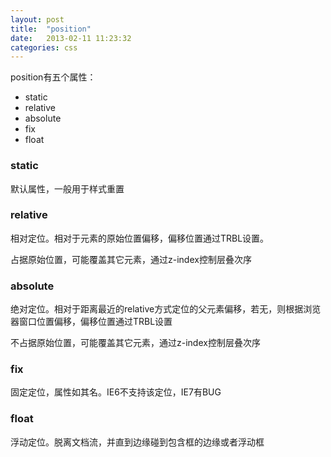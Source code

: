 ```yaml
---
layout: post
title:  "position"
date:   2013-02-11 11:23:32
categories: css
---
```

position有五个属性：

 - static
 - relative
 - absolute
 - fix
 - float
 
### static

默认属性，一般用于样式重置

### relative
 相对定位。相对于元素的原始位置偏移，偏移位置通过TRBL设置。
 
 占据原始位置，可能覆盖其它元素，通过z-index控制层叠次序
 
### absolute
 绝对定位。相对于距离最近的relative方式定位的父元素偏移，若无，则根据浏览器窗口位置偏移，偏移位置通过TRBL设置
 
 不占据原始位置，可能覆盖其它元素，通过z-index控制层叠次序
 
### fix
 
 固定定位，属性如其名。IE6不支持该定位，IE7有BUG
 
### float

 浮动定位。脱离文档流，并直到边缘碰到包含框的边缘或者浮动框